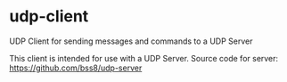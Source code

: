 # udp-client
UDP Client for sending messages and commands to a UDP Server

This client is intended for use with a UDP Server. 
Source code for server: https://github.com/bss8/udp-server 